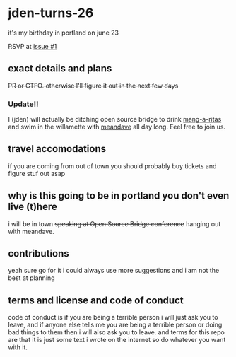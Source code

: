jden-turns-26
=============

it's my birthday in portland on june 23

RSVP at [issue #1](https://github.com/jden/jden-turns-26/issues/1)

## exact details and plans

~~PR or GTFO. otherwise I'll figure it out in the next few days~~
### Update!!
I (jden) will actually be ditching open source bridge to drink [mang-a-ritas](https://images.duckduckgo.com/iu/?u=http%3A%2F%2Fwww.gmdist.com%2Fwp-content%2Fuploads%2Fraz-and-mangorita.jpg&f=1) and swim in the willamette with [meandave](https://github.com/meandavejustice) all day long. Feel free to join us.

## travel accomodations

if you are coming from out of town you should probably buy tickets and figure stuf out asap

## why is this going to be in portland you don't even live (t)here

i will be in town ~~speaking at Open Source Bridge conference~~ hanging out with meandave.

## contributions

yeah sure go for it i could always use more suggestions and i am not the best at planning

## terms and license and code of conduct

code of conduct is if you are being a terrible person i will just ask you to leave, and if anyone else tells me you are being a terrible person or doing bad things to them then i will also ask you to leave. and terms for this repo are that it is just some text i wrote on the internet so do whatever you want with it.
